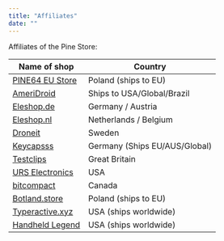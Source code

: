 ```yaml
---
title: "Affiliates"
date: ""
---
```


Affiliates of the Pine Store:

|Name of shop                                                                                       |Country                        |
|---------------------------------------------------------------------------------------------------|-------------------------------|
|[PINE64 EU Store](https://pine64eu.com/)                                                           |Poland (ships to EU)           |
|[AmeriDroid](https://ameridroid.com/collections/pine)                                              |Ships to USA/Global/Brazil     |
|[Eleshop.de](https://eleshop.de/pinecil-smart-mini-tragbarer-lotkolben.html)                       |Germany / Austria              |
|[Eleshop.nl](https://www.eleshop.nl/pinecil-smart-mini-draagbare-soldeerbout.html)                 |Netherlands / Belgium          |
|[Droneit](https://droneit.se/shop/?filtering=1&filter_brand=pine64)                                |Sweden                         |
|[Keycapsss](https://keycapsss.com/accessories/227/pinecil-v2-smart-mini-portable-soldering-iron)   |Germany (Ships EU/AUS/Global)  |
|[Testclips](https://testclips.co.uk/product-category/pinecil-pine64/)                              |Great Britain                  |
|[URS Electronics](https://www.ursele.com/contact)                                                  |USA                            |
|[bitcompact](https://bitcompact.com/products/pinecil-v2)                                           |Canada                         |
|[Botland.store](https://botland.store/762-pine64-rock64)                                           |Poland (ships to EU)           |
|[Typeractive.xyz](https://typeractive.xyz/products/pinecil)                                        |USA (ships worldwide)          |
|[Handheld Legend](https://handheldlegend.com/collections/soldering-essentials)                     |USA (ships worldwide)          |